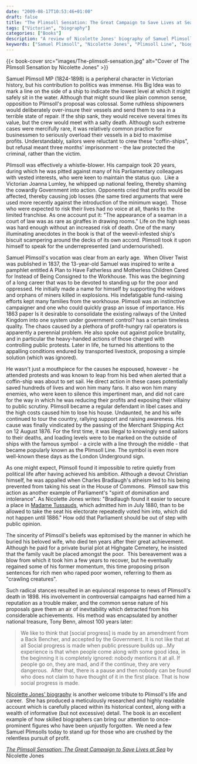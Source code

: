 ```yaml
---
date: "2009-08-17T10:53:46+01:00"
draft: false
title: "The Plimsoll Sensation: The Great Campaign to Save Lives at Sea by Nicolette Jones"
tags: ["Victorian", "biography"]
categories: ["Books"]
description: "A review of Nicolette Jones' biography of Samuel Plimsoll MP (1824-1898), the Victorian campaigner who created the Plimsoll Line to prevent 'coffin-ships.' Discover how this whistle-blower spent 20 years fighting ruthless shipowners to save sailors' lives."
keywords: ["Samuel Plimsoll", "Nicolette Jones", "Plimsoll Line", "biography review", "Victorian politics", "maritime safety", "coffin ships", "social reform", "Victorian campaigner"]
---
```


{{< book-cover src="images/The-plimsoll-sensation.jpg" alt="Cover of The Plimsoll Sensation by Nicolette Jones" >}}

Samuel Plimsoll MP (1824-1898) is a peripheral character in Victorian history, but his contribution to politics was immense. His Big Idea was to mark a line on the side of a ship to indicate the lowest level at which it might safely sit in the water. Although that might sound like plain common sense, opposition to Plimsoll's proposal was colossal. Some ruthless shipowners would deliberately over-insure their vessels and send them to sea in a terrible state of repair. If the ship sank, they would receive several times its value, but the crew would meet with a salty death. Although such extreme cases were mercifully rare, it was relatively common practice for businessmen to seriously overload their vessels in a bid to maximise profits. Understandably, sailors were reluctant to crew these "coffin-ships", but refusal meant three months' imprisonment - the law protected the criminal, rather than the victim.

Plimsoll was effectively a whistle-blower. His campaign took 20 years, during which he was pitted against many of his Parliamentary colleagues with vested interests, who were keen to maintain the status quo.  Like a Victorian Joanna Lumley, he whipped up national feeling, thereby shaming the cowardly Government into action. Opponents cried that profits would be affected, thereby causing job losses (the same tired arguments that were used more recently against the introduction of the minimum wage).  Those who were expected to risk their lives had no voice at all, thanks to the limited franchise. As one account put it: "The appearance of a seaman in a court of law was as rare as giraffes in drawing rooms." Life on the high seas was hard enough without an increased risk of death. One of the many illuminating anecdotes in the book is that of the weevil-infested ship's biscuit scampering around the decks of its own accord. Plimsoll took it upon himself to speak for the underrepresented (and undernourished).

Samuel Plimsoll's vocation was clear from an early age.  When Oliver Twist was published in 1837, the 13-year-old Samuel was inspired to write a pamphlet entitled A Plan to Have Fatherless and Motherless Children Cared for Instead of Being Consigned to the Workhouse. This was the beginning of a long career that was to be devoted to standing up for the poor and oppressed. He initially made a name for himself by supporting the widows and orphans of miners killed in explosions. His indefatigable fund-raising efforts kept many families from the workhouse. Plimsoll was an instinctive campaigner and one who could quickly grasp an issue of importance. His 1863 paper Is it desirable to consolidate the existing railways of the United Kingdom into one system under government control? has a certain timeless quality. The chaos caused by a plethora of profit-hungry rail operators is apparently a perennial problem. He also spoke out against police brutality, and in particular the heavy-handed actions of those charged with controlling public protests. Later in life, he turned his attentions to the appalling conditions endured by transported livestock, proposing a simple solution (which was ignored).

He wasn't just a mouthpiece for the causes he espoused, however - he attended protests and was known to leap from his bed when alerted that a coffin-ship was about to set sail. He direct action in these cases potentially saved hundreds of lives and won him many fans. It also won him many enemies, who were keen to silence this impertinent man, and did not care for the way in which he was reducing their profits and exposing their villainy to public scrutiny. Plimsoll became a regular defendant in libel cases and the high costs caused him to lose his house. Undaunted, he and his wife continued to tour the country, rallying support and raising awareness. His cause was finally vindicated by the passing of the Merchant Shipping Act on 12 August 1876. For the first time, it was illegal to knowingly send sailors to their deaths, and loading levels were to be marked on the outside of ships with the famous symbol - a circle with a line through the middle - that became popularly known as the Plimsoll Line. The symbol is even more well-known these days as the London Underground sign.

As one might expect, Plimsoll found it impossible to retire quietly from political life after having achieved his ambition. Although a devout Christian himself, he was appalled when Charles Bradlaugh's atheism led to his being prevented from taking his seat in the House of Commons.  Plimsoll saw this action as another example of Parliament's "spirit of domination and intolerance". As Nicolette Jones writes: "Bradlaugh found it easier to secure a place in [Madame Tussauds](/posts/madame-tussaud-and-the-history-of-waxworks/), which admitted him in July 1880, than to be allowed to take the seat his electorate repeatedly voted him into, which did not happen until 1886." How odd that Parliament should be out of step with public opinion.

The sincerity of Plimsoll's beliefs was epitomised by the manner in which he buried his beloved wife, who died ten years after their great achievement. Although he paid for a private burial plot at Highgate Cemetery, he insisted that the family vault be placed amongst the poor.  This bereavement was a blow from which it took him a few years to recover, but he eventually regained some of his former momentum, this time proposing prison sentences for rich men who raped poor women, referring to them as "crawling creatures".

Such radical stances resulted in an equivocal response to news of Plimsoll's death in 1898. His involvement in controversial campaigns had earned him a reputation as a trouble maker, and the common sense nature of his proposals gave them an air of inevitability which detracted from his considerable achievements.  His method was encapsulated by another national treasure, Tony Benn, almost 100 years later:

>We like to think that [social progress] is made by an amendment from a Back Bencher, and accepted by the Government. It is not like that at all Social progress is made when public pressure builds up...My experience is that when people come along with some good idea, in the beginning it is completely ignored: nobody mentions it at all. If people go on, they are mad, and if the continue, they are very dangerous.  After that, there is a pause and then nobody can be found who does not claim to have thought of it in the first place. That is how social progress is made.

[Nicolette Jones' biography](https://uk.bookshop.org/a/2760/9780349117201) is another welcome tribute to Plimsoll's life and career.  She has produced a meticulously researched and highly readable account which is carefully placed within its historical context, along with a wealth of informative (but not excessive) detail. The book is an excellent example of how skilled biographers can bring our attention to once-prominent figures who have been unjustly forgotten.  We need a few Samuel Plimsolls today to stand up for those who are crushed by the relentless pursuit of profit.

[_The Plimsoll Sensation: The Great Campaign to Save Lives at Sea_](https://uk.bookshop.org/a/2760/9780349117201) by Nicolette Jones